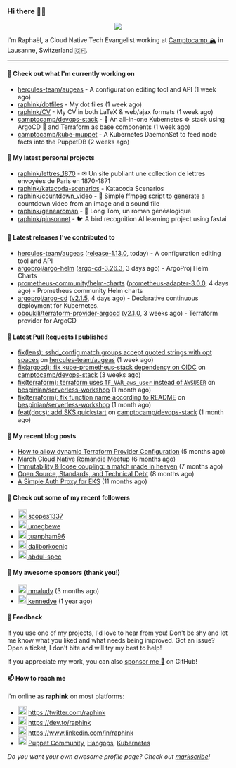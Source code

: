 ### Hi there 👋🏼


<p align="center">
  <a href="https://github.com/ryo-ma/github-profile-trophy"><img src="https://github-profile-trophy.vercel.app/?username=raphink&theme=darkhub&margin-w=15&margin-h=15&no-frame=true&column=5"/></a>
</p>


I'm Raphaël, a Cloud Native Tech Evangelist working at [Camptocamp 🏔](https://github.com/camptocamp) in Lausanne, Switzerland 🇨🇭.

<hr />


#### 👷 Check out what I'm currently working on

- [hercules-team/augeas](https://github.com/hercules-team/augeas) - A configuration editing tool and API (1 week ago)
- [raphink/dotfiles](https://github.com/raphink/dotfiles) - My dot files (1 week ago)
- [raphink/CV](https://github.com/raphink/CV) - My CV in both LaTeX &amp; web/ajax formats (1 week ago)
- [camptocamp/devops-stack](https://github.com/camptocamp/devops-stack) - 🌊 An all-in-one Kubernetes ☸ stack using ArgoCD 🐙 and Terraform as base components (1 week ago)
- [camptocamp/kube-muppet](https://github.com/camptocamp/kube-muppet) - A Kubernetes DaemonSet to feed node facts into the PuppetDB (2 weeks ago)

#### 🌱 My latest personal projects

- [raphink/lettres_1870](https://github.com/raphink/lettres_1870) - ✉ Un site publiant une collection de lettres envoyées de Paris en 1870-1871
- [raphink/katacoda-scenarios](https://github.com/raphink/katacoda-scenarios) - Katacoda Scenarios
- [raphink/countdown_video](https://github.com/raphink/countdown_video) - 🎥 Simple ffmpeg script to generate a countdown video from an image and a sound file
- [raphink/genearoman](https://github.com/raphink/genearoman) - 📖 Long Tom, un roman généalogique
- [raphink/pinsonnet](https://github.com/raphink/pinsonnet) - 🐦 A bird recognition AI learning project using fastai

#### 🔭 Latest releases I've contributed to

- [hercules-team/augeas](https://github.com/hercules-team/augeas) ([release-1.13.0](https://github.com/hercules-team/augeas/releases/tag/release-1.13.0), today) - A configuration editing tool and API
- [argoproj/argo-helm](https://github.com/argoproj/argo-helm) ([argo-cd-3.26.3](https://github.com/argoproj/argo-helm/releases/tag/argo-cd-3.26.3), 3 days ago) - ArgoProj Helm Charts
- [prometheus-community/helm-charts](https://github.com/prometheus-community/helm-charts) ([prometheus-adapter-3.0.0](https://github.com/prometheus-community/helm-charts/releases/tag/prometheus-adapter-3.0.0), 4 days ago) - Prometheus community Helm charts
- [argoproj/argo-cd](https://github.com/argoproj/argo-cd) ([v2.1.5](https://github.com/argoproj/argo-cd/releases/tag/v2.1.5), 4 days ago) - Declarative continuous deployment for Kubernetes.
- [oboukili/terraform-provider-argocd](https://github.com/oboukili/terraform-provider-argocd) ([v2.1.0](https://github.com/oboukili/terraform-provider-argocd/releases/tag/v2.1.0), 3 weeks ago) - Terraform provider for ArgoCD 

#### 🔨 Latest Pull Requests I published

- [fix(lens): sshd_config match groups accept quoted strings with opt spaces](https://github.com/hercules-team/augeas/pull/739) on [hercules-team/augeas](https://github.com/hercules-team/augeas) (1 week ago)
- [fix(argocd): fix kube-prometheus-stack dependency on OIDC](https://github.com/camptocamp/devops-stack/pull/795) on [camptocamp/devops-stack](https://github.com/camptocamp/devops-stack) (3 weeks ago)
- [fix(terraform): terraform uses `TF_VAR_aws_user` instead of `AWSUSER`](https://github.com/bespinian/serverless-workshop/pull/7) on [bespinian/serverless-workshop](https://github.com/bespinian/serverless-workshop) (1 month ago)
- [fix(terraform): fix function name according to README](https://github.com/bespinian/serverless-workshop/pull/6) on [bespinian/serverless-workshop](https://github.com/bespinian/serverless-workshop) (1 month ago)
- [feat(docs): add SKS quickstart](https://github.com/camptocamp/devops-stack/pull/784) on [camptocamp/devops-stack](https://github.com/camptocamp/devops-stack) (1 month ago)

#### 📜 My recent blog posts

- [How to allow dynamic Terraform Provider Configuration](https://dev.to/camptocamp-ops/how-to-allow-dynamic-terraform-provider-configuration-20ik) (5 months ago)
- [March Cloud Native Romandie Meetup](https://dev.to/camptocamp-ops/march-cloud-native-romandie-meetup-o2f) (6 months ago)
- [Immutability &amp; loose coupling: a match made in heaven](https://dev.to/camptocamp-ops/immutability-loose-coupling-a-match-made-in-heaven-37kl) (7 months ago)
- [Open Source, Standards, and Technical Debt](https://dev.to/camptocamp-ops/open-source-standards-and-technical-debt-2g1) (8 months ago)
- [A Simple Auth Proxy for EKS](https://dev.to/camptocamp-ops/a-simple-auth-proxy-for-eks-24dh) (11 months ago)

#### 👥 Check out some of my recent followers

- [<img src="https://avatars.githubusercontent.com/u/90005223?u=b55aa9171774ed82c8a88f097f55b094d2f2b0fd&amp;v=4" height="20"/> scopes1337](https://github.com/scopes1337)
- [<img src="https://avatars.githubusercontent.com/u/52964724?u=e9ea19fc6aebfd58a4bcfac339fd3d8b326da3b1&amp;v=4" height="20"/> umegbewe](https://github.com/umegbewe)
- [<img src="https://avatars.githubusercontent.com/u/42875763?u=2b8e625a8a6ce67f89b7dfe18ac225e956c7c966&amp;v=4" height="20"/> tuanpham96](https://github.com/tuanpham96)
- [<img src="https://avatars.githubusercontent.com/u/29024886?u=694212590b355f28a3b7c9d09bae3a4f832c9a16&amp;v=4" height="20"/> daliborkoenig](https://github.com/daliborkoenig)
- [<img src="https://avatars.githubusercontent.com/u/87963714?v=4" height="20"/> abdul-spec](https://github.com/abdul-spec)


#### 💚 My awesome sponsors (thank you!)

- [<img src="https://avatars.githubusercontent.com/u/3693851?v=4" height="20"/> nmaludy](https://github.com/nmaludy) (3 months ago)
- [<img src="https://avatars.githubusercontent.com/u/1110127?v=4" height="20"/> kennedye](https://github.com/kennedye) (1 year ago)


#### 💬 Feedback

If you use one of my projects, I'd love to hear from you!
Don't be shy and let me know what you liked and what needs being improved.
Got an issue? Open a ticket, I don't bite and will try my best to help!

If you appreciate my work, you can also [sponsor me 💚](https://github.com/sponsors/raphink) on GitHub!


#### 📫 How to reach me

I'm online as **raphink** on most platforms:

- <img src="https://raw.githubusercontent.com/FortAwesome/Font-Awesome/master/svgs/brands/twitter.svg" width="20" alt="Twitter" /> https://twitter.com/raphink
- <img src="https://raw.githubusercontent.com/FortAwesome/Font-Awesome/master/svgs/brands/dev.svg" width="20" alt="Blog" /> https://dev.to/raphink
- <img src="https://raw.githubusercontent.com/FortAwesome/Font-Awesome/master/svgs/brands/linkedin.svg" width="20" alt="LinkedIn" /> https://www.linkedin.com/in/raphink
- <img src="https://raw.githubusercontent.com/FortAwesome/Font-Awesome/master/svgs/brands/slack.svg" width="20" alt="Slack" /> [Puppet Community](https://slack.puppet.com/), [Hangops](https://signup.hangops.com/), [Kubernetes](https://slack.k8s.io/)

*Do you want your own awesome profile page? Check out [markscribe](https://github.com/muesli/markscribe)!*

